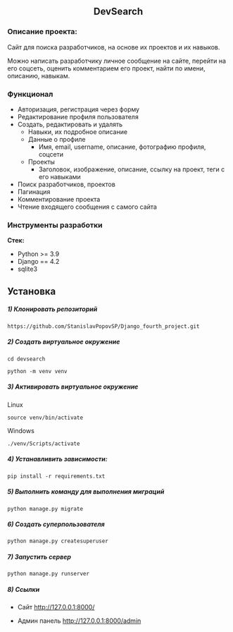 <h2 align="center">DevSearch</h2>


### Описание проекта:
Сайт для поиска разработчиков, на основе их проектов и их навыков.

Можно написать разработчику личное сообщение на сайте, перейти на его соцсеть, оценить комментарием его проект, найти по имени, описанию, навыкам.

### Функционал
- Авторизация, регистрация через форму
- Редактирование профиля пользователя
- Создать, редактировать и удалять
  - Навыки, их подробное описание
  - Данные о профиле
    - Имя, email, username, описание, фотографию профиля, соцсети
  - Проекты
    - Заголовок, изображение, описание, ссылку на проект, теги с его навыками
- Поиск разработчиков, проектов
- Пагинация
- Комментирование проекта
- Чтение входящего сообщения с самого сайта


### Инструменты разработки

**Стек:**
- Python >= 3.9
- Django == 4.2
- sqlite3

## Установка

##### 1) Клонировать репозиторий

    https://github.com/StanislavPopovSP/Django_fourth_project.git

##### 2) Создать виртуальное окружение

    cd devsearch

    python -m venv venv

##### 3) Активировать виртуальное окружение

Linux

    source venv/bin/activate

Windows

    ./venv/Scripts/activate

##### 4) Устанавливить зависимости:

    pip install -r requirements.txt

##### 5) Выполнить команду для выполнения миграций

    python manage.py migrate

##### 6) Создать суперпользователя

    python manage.py createsuperuser

##### 7) Запустить сервер

    python manage.py runserver

##### 8) Ссылки

- Сайт http://127.0.0.1:8000/

- Админ панель http://127.0.0.1:8000/admin
